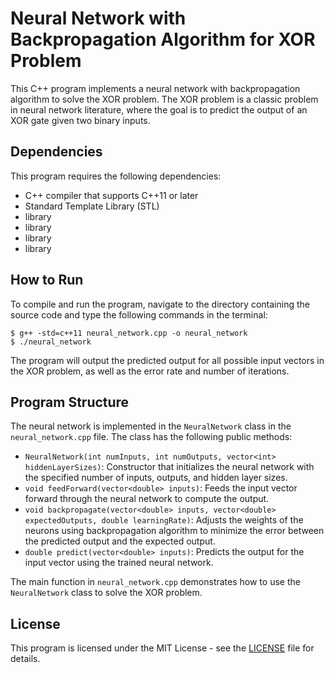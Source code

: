 # Neural Network with Backpropagation Algorithm for XOR Problem

This C++ program implements a neural network with backpropagation algorithm to solve the XOR problem. The XOR problem is a classic problem in neural network literature, where the goal is to predict the output of an XOR gate given two binary inputs.

## Dependencies

This program requires the following dependencies:

- C++ compiler that supports C++11 or later
- Standard Template Library (STL)
- <vector> library
- <iostream> library
- <cmath> library
- <ctime> library

## How to Run

To compile and run the program, navigate to the directory containing the source code and type the following commands in the terminal:

```
$ g++ -std=c++11 neural_network.cpp -o neural_network
$ ./neural_network
```

The program will output the predicted output for all possible input vectors in the XOR problem, as well as the error rate and number of iterations.

## Program Structure

The neural network is implemented in the `NeuralNetwork` class in the `neural_network.cpp` file. The class has the following public methods:

- `NeuralNetwork(int numInputs, int numOutputs, vector<int> hiddenLayerSizes)`: Constructor that initializes the neural network with the specified number of inputs, outputs, and hidden layer sizes.
- `void feedForward(vector<double> inputs)`: Feeds the input vector forward through the neural network to compute the output.
- `void backpropagate(vector<double> inputs, vector<double> expectedOutputs, double learningRate)`: Adjusts the weights of the neurons using backpropagation algorithm to minimize the error between the predicted output and the expected output.
- `double predict(vector<double> inputs)`: Predicts the output for the input vector using the trained neural network.

The main function in `neural_network.cpp` demonstrates how to use the `NeuralNetwork` class to solve the XOR problem.

## License

This program is licensed under the MIT License - see the [LICENSE](LICENSE) file for details.
